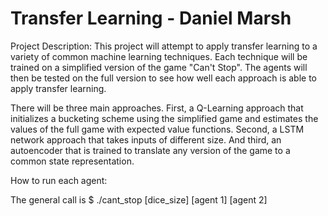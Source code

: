 # Transfer Learning - Daniel Marsh

Project Description:
This project will attempt to apply transfer learning to a variety of common machine learning techniques. Each technique will be trained on a simplified version of the game "Can't Stop". The agents will then be tested on the full version to see how well each approach is able to apply transfer learning.

There will be three main approaches. First, a Q-Learning approach that initializes a bucketing scheme using the simplified game and estimates the values of the full game with expected value functions. Second, a LSTM network approach that takes inputs of different size. And third, an autoencoder that is trained to translate any version of the game to a common state representation. 

How to run each agent:

The general call is $ ./cant_stop [dice_size] [agent 1] [agent 2]



